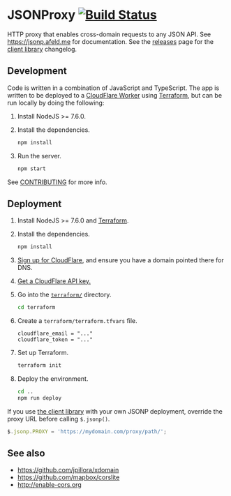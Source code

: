 # JSONProxy [![Build Status](https://travis-ci.org/afeld/jsonp.png?branch=master)](https://travis-ci.org/afeld/jsonp)

HTTP proxy that enables cross-domain requests to any JSON API. See https://jsonp.afeld.me for documentation. See the [releases](https://github.com/afeld/jsonp/releases) page for the [client library](jsonp.js) changelog.

## Development

Code is written in a combination of JavaScript and TypeScript. The app is written to be deployed to a [CloudFlare Worker](https://developers.cloudflare.com/workers/) using [Terraform](https://www.terraform.io/), but can be run locally by doing the following:

1. Install NodeJS >= 7.6.0.
1. Install the dependencies.

    ```sh
    npm install
    ```

1. Run the server.

    ```sh
    npm start
    ```

See [CONTRIBUTING](CONTRIBUTING.md) for more info.

## Deployment

1. Install NodeJS >= 7.6.0 and [Terraform](https://learn.hashicorp.com/terraform/getting-started/install.html).
1. Install the dependencies.

    ```sh
    npm install
    ```

1. [Sign up for CloudFlare](https://www.cloudflare.com/), and ensure you have a domain pointed there for DNS.
1. [Get a CloudFlare API key.](https://api.cloudflare.com/)
1. Go into the [`terraform/`](terraform) directory.

    ```sh
    cd terraform
    ```

1. Create a `terraform/terraform.tfvars` file.

    ```hcl
    cloudflare_email = "..."
    cloudflare_token = "..."
    ```

1. Set up Terraform.

    ```sh
    terraform init
    ```

1. Deploy the environment.

    ```sh
    cd ..
    npm run deploy
    ```

If you use [the client library](jsonp.js) with your own JSONP deployment, override the proxy URL before calling `$.jsonp()`.

```javascript
$.jsonp.PROXY = 'https://mydomain.com/proxy/path/';
```

## See also

* https://github.com/jpillora/xdomain
* https://github.com/mapbox/corslite
* http://enable-cors.org
